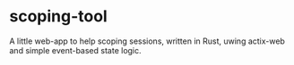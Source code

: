 # scoping-tool
A little web-app to help scoping sessions, written in Rust, uwing actix-web and simple event-based state logic.
